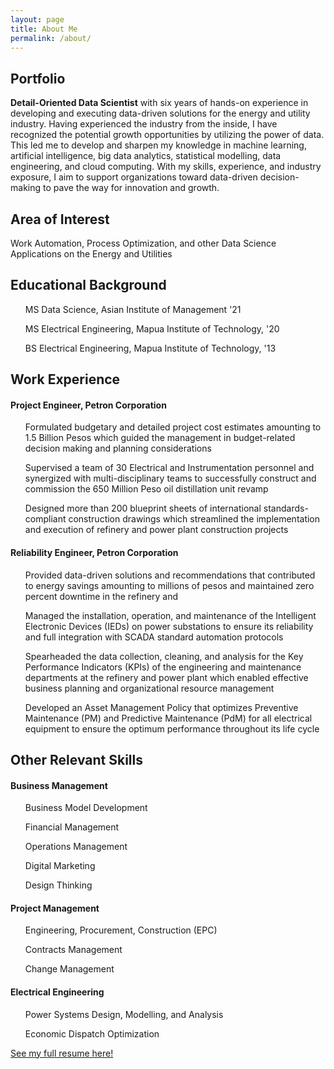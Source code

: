 ```yaml
---
layout: page
title: About Me
permalink: /about/
---
```


<h2> Portfolio </h2>

<p> <b>Detail-Oriented Data Scientist</b> with six years of hands-on experience in developing and executing data-driven solutions for the energy and utility industry. Having experienced the industry from the inside, I have recognized the potential growth opportunities by utilizing the power of data. This led me to develop and sharpen my knowledge in machine learning, artificial intelligence, big data analytics, statistical modelling, data engineering, and cloud computing. With my skills, experience, and industry exposure, I aim to support organizations toward data-driven decision-making to pave the way for innovation and growth. </p>

<h2> Area of Interest</h2>
<p> Work Automation, Process Optimization, and other Data Science Applications on the Energy and Utilities </p>

<h2> Educational Background </h2>

<ul> MS Data Science, Asian Institute of Management '21 </ul>
<ul> MS Electrical Engineering, Mapua Institute of Technology, '20 </ul>
<ul> BS Electrical Engineering, Mapua Institute of Technology, '13 </ul>


<h2> Work Experience </h2>

<h4> Project Engineer, Petron Corporation </h4>

<ul> Formulated budgetary and detailed project cost estimates amounting to 1.5 Billion Pesos which guided the management in budget-related decision making and planning considerations </ul>
<ul> Supervised a team of 30 Electrical and Instrumentation personnel and synergized with multi-disciplinary teams to successfully construct and commission the 650 Million Peso oil distillation unit revamp  </ul>
<ul> Designed more than 200 blueprint sheets of international standards-compliant construction drawings which streamlined the implementation and execution of refinery and power plant construction projects </ul>

<h4> Reliability Engineer, Petron Corporation </h4>

<ul> Provided data-driven solutions and recommendations that contributed to energy savings amounting to millions of pesos and maintained zero percent downtime in the refinery and  </ul>
<ul> Managed the installation, operation, and maintenance of the Intelligent Electronic Devices (IEDs) on power substations to ensure its reliability and full integration with SCADA standard automation protocols </ul>
<ul> Spearheaded the data collection, cleaning, and analysis for the Key Performance Indicators (KPIs) of the engineering and maintenance departments at the refinery and power plant which enabled effective business planning and organizational resource management </ul>
<ul> Developed an Asset Management Policy that optimizes Preventive Maintenance (PM) and Predictive Maintenance (PdM) for all electrical equipment to ensure the optimum performance throughout its life cycle </ul>

<h2> Other Relevant Skills </h2>

<h4> Business Management</h4>
<ul> Business Model Development </ul>
<ul> Financial Management </ul>
<ul> Operations Management </ul>
<ul> Digital Marketing </ul>
<ul> Design Thinking </ul>

<h4> Project Management</h4>
<ul> Engineering, Procurement, Construction (EPC) </ul>
<ul> Contracts Management </ul>
<ul> Change Management </ul>

<h4> Electrical Engineering </h4>
<ul> Power Systems Design, Modelling, and Analysis </ul>
<ul> Economic Dispatch Optimization </ul>

[See my full resume here!](assets/Jephraim_Manansala_CV.pdf "Resume")

